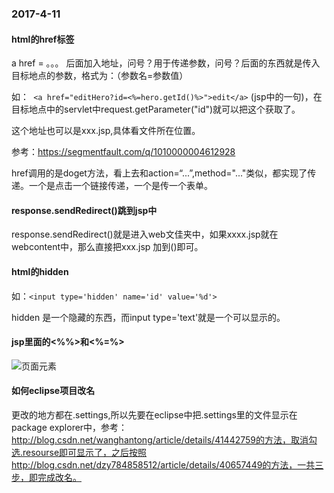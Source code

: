 ### 2017-4-11

#### html的href标签

a href = 。。。 后面加入地址，问号？用于传递参数，问号？后面的东西就是传入目标地点的参数，格式为：（参数名=参数值）

如：`	<a href="editHero?id=<%=hero.getId()%>">edit</a>`      (jsp中的一句)，在目标地点中的servlet中request.getParameter("id")就可以把这个获取了。

这个地址也可以是xxx.jsp,具体看文件所在位置。

参考：https://segmentfault.com/q/1010000004612928

href调用的是doget方法，看上去和action=“...”,method="..."类似，都实现了传递。一个是点击一个链接传递，一个是传一个表单。

#### response.sendRedirect()跳到jsp中

response.sendRedirect()就是进入web文佳夹中，如果xxxx.jsp就在webcontent中，那么直接把xxx.jsp 加到()即可。

#### html的hidden

如：`<input type='hidden' name='id' value='%d'>`   

hidden 是一个隐藏的东西，而input type='text'就是一个可以显示的。

#### jsp里面的<%%>和<%=%>

![页面元素](http://stepimage.how2j.cn/1657.png)

#### 如何eclipse项目改名

更改的地方都在.settings,所以先要在eclipse中把.settings里的文件显示在package explorer中，参考：http://blog.csdn.net/wanghantong/article/details/41442759的方法，取消勾选.resourse即可显示了，之后按照http://blog.csdn.net/dzy784858512/article/details/40657449的方法，一共三步，即完成改名。